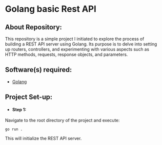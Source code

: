 # Golang basic Rest API

## About Repository:

This repository is a simple project I initiated to explore the process of building a REST API server using Golang. Its purpose is to delve into setting up routers, controllers, and experimenting with various aspects such as HTTP methods, requests, response objects, and parameters.

## Software(s) required:

* [Golang](https://go.dev/doc/install)

## Project Set-up:

* #### Step 1: 

Navigate to the root directory of the project and execute:

```
go run .
```

This will initialize the REST API server.
